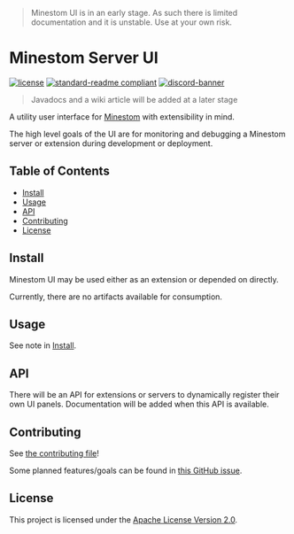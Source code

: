 > Minestom UI is in an early stage. As such there is limited documentation and it is unstable. Use at your own risk.

# Minestom Server UI

[![license](https://img.shields.io/github/license/Minestom/ui?style=for-the-badge&color=b2204c)](../LICENSE)
[![standard-readme compliant](https://img.shields.io/badge/readme%20style-standard-brightgreen.svg?style=for-the-badge)](https://github.com/RichardLitt/standard-readme)
[![discord-banner](https://img.shields.io/discord/706185253441634317?label=discord&style=for-the-badge&color=7289da)](https://discord.gg/pkFRvqB)

> Javadocs and a wiki article will be added at a later stage

A utility user interface for [Minestom](https://github.com/Minestom/Minestom) with extensibility in mind.

The high level goals of the UI are for monitoring and debugging a Minestom server or extension during development or deployment.

## Table of Contents
 - [Install](#install)
 - [Usage](#usage)
 - [API](#api)
 - [Contributing](#contributing)
 - [License](#license)

## Install
Minestom UI may be used either as an extension or depended on directly.

Currently, there are no artifacts available for consumption.

## Usage
See note in [Install](#install).

## API
There will be an API for extensions or servers to dynamically register their own UI panels. Documentation will be added when this API is available.

## Contributing
See [the contributing file](./CONTRIBUTING.md)!

Some planned features/goals can be found in [this GitHub issue](https://github.com/Minestom/Minestom/issues/398).

## License
This project is licensed under the [Apache License Version 2.0](../LICENSE).
